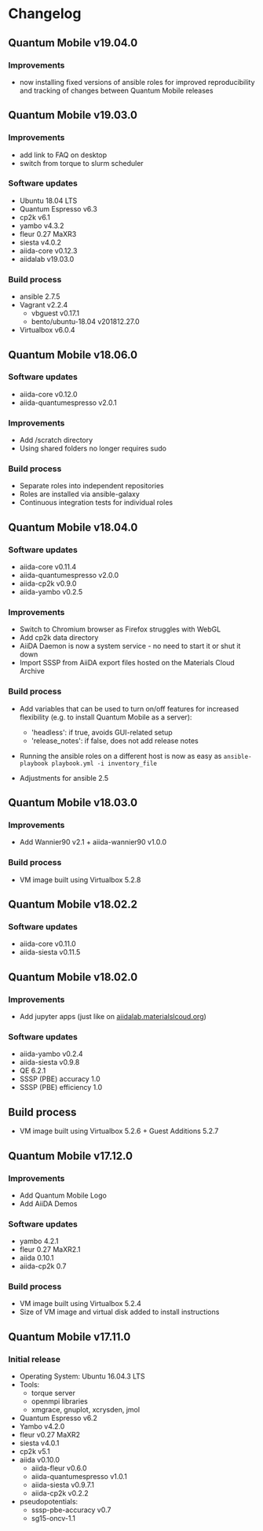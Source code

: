# Changelog

## Quantum Mobile v19.04.0

### Improvements
* now installing fixed versions of ansible roles for improved reproducibility
  and tracking of changes between Quantum Mobile releases


## Quantum Mobile v19.03.0

### Improvements
* add link to FAQ on desktop
* switch from torque to slurm scheduler

### Software updates
* Ubuntu 18.04 LTS
* Quantum Espresso v6.3
* cp2k v6.1
* yambo v4.3.2
* fleur 0.27 MaXR3
* siesta v4.0.2
* aiida-core v0.12.3
* aiidalab v19.03.0

### Build process
* ansible 2.7.5
* Vagrant v2.2.4
  * vbguest v0.17.1
  * bento/ubuntu-18.04 v201812.27.0
* Virtualbox v6.0.4


## Quantum Mobile v18.06.0

### Software updates
* aiida-core v0.12.0
* aiida-quantumespresso v2.0.1

### Improvements

- Add /scratch directory
- Using shared folders no longer requires sudo

### Build process

- Separate roles into independent repositories
- Roles are installed via ansible-galaxy
- Continuous integration tests for individual roles 

## Quantum Mobile v18.04.0

### Software updates
* aiida-core v0.11.4
* aiida-quantumespresso v2.0.0
* aiida-cp2k v0.9.0
* aiida-yambo v0.2.5

### Improvements

- Switch to Chromium browser as Firefox struggles with WebGL
- Add cp2k data directory
- AiiDA Daemon is now a system service - no need to start it or shut it down
- Import SSSP from AiiDA export files hosted on the Materials Cloud Archive

### Build process

- Add variables that can be used to turn on/off features for
  increased flexibility (e.g. to install Quantum Mobile as a
  server):

     * 'headless': if true, avoids GUI-related setup
     * 'release_notes': if false, does not add release notes
- Running the ansible roles on a different host is now as easy as
  `ansible-playbook playbook.yml -i inventory_file`
- Adjustments for ansible 2.5

## Quantum Mobile v18.03.0

### Improvements

- Add Wannier90 v2.1 + aiida-wannier90 v1.0.0

### Build process

- VM image built using Virtualbox 5.2.8

## Quantum Mobile v18.02.2

### Software updates
* aiida-core v0.11.0
* aiida-siesta v0.11.5

## Quantum Mobile v18.02.0

### Improvements

- Add jupyter apps (just like on [aiidalab.materialslcoud.org](aiidalab.materialscloud.org))

### Software updates
* aiida-yambo v0.2.4
* aiida-siesta v0.9.8
* QE 6.2.1
* SSSP (PBE) accuracy 1.0
* SSSP (PBE) efficiency 1.0

## Build process

- VM image built using Virtualbox 5.2.6 + Guest Additions 5.2.7


## Quantum Mobile v17.12.0

### Improvements

- Add Quantum Mobile Logo
- Add AiiDA Demos

### Software updates

- yambo 4.2.1
- fleur 0.27 MaXR2.1
- aiida 0.10.1
- aiida-cp2k 0.7

### Build process

- VM image built using Virtualbox 5.2.4
- Size of VM image and virtual disk added to install instructions

## Quantum Mobile v17.11.0

### Initial release

- Operating System: Ubuntu 16.04.3 LTS
- Tools:
  - torque server
  - openmpi libraries
  - xmgrace, gnuplot, xcrysden, jmol
- Quantum Espresso v6.2
- Yambo v4.2.0
- fleur v0.27 MaXR2
- siesta v4.0.1
- cp2k v5.1
- aiida v0.10.0
  - aiida-fleur v0.6.0
  - aiida-quantumespresso v1.0.1
  - aiida-siesta v0.9.7.1
  - aiida-cp2k v0.2.2
- pseudopotentials: 
  - sssp-pbe-accuracy v0.7
  - sg15-oncv-1.1

